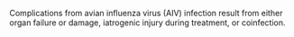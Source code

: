 Complications from avian influenza virus (AIV) infection result from either organ failure or damage, iatrogenic injury during treatment, or coinfection.